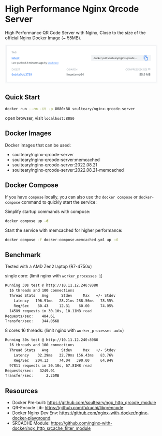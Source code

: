 # High Performance Nginx Qrcode Server

High Performance QR Code Server with Nginx, Close to the size of the official Nginx Docker Image (~ 55MB).

![](./assets/dockerhub.png)

## Quick Start

```bash
docker run --rm -it -p 8080:80 soulteary/nginx-qrcode-server
```

open browser, visit `localhost:8080`

## Docker Images

Docker images that can be used:

- soulteary/nginx-qrcode-server
- soulteary/nginx-qrcode-server:memcached
- soulteary/nginx-qrcode-server:2022.08.21
- soulteary/nginx-qrcode-server:2022.08.21-memcached

## Docker Compose

If you have `compose` locally, you can also use the `docker compose` or `docker-compose` command to quickly start the service:


Simplify startup commands with compose:

```bash
docker compose up -d
```

Start the service with memcached for higher performance:

```bash
docker compose -f docker-compose.memcached.yml up -d
```

## Benchmark

Tested with a AMD Zen2 laptop (R7-4750u)

single core: (limit nginx with `worker_processes 1`)

```bash
Running 30s test @ http://10.11.12.240:8080
  16 threads and 100 connections
  Thread Stats   Avg      Stdev     Max   +/- Stdev
    Latency   196.91ms   28.21ms 288.56ms   78.55%
    Req/Sec    30.43     12.31    60.00     74.05%
  14589 requests in 30.10s, 10.11MB read
Requests/sec:    484.61
Transfer/sec:    344.05KB
```

8 cores 16 threads: (limit nginx with `worker_processes auto`)

```bash
Running 30s test @ http://10.11.12.240:8080
  16 threads and 100 connections
  Thread Stats   Avg      Stdev     Max   +/- Stdev
    Latency    32.29ms   22.70ms 156.43ms   83.76%
    Req/Sec   204.13     74.04   390.00     64.94%
  97811 requests in 30.10s, 67.81MB read
Requests/sec:   3249.91
Transfer/sec:      2.25MB
```

## Resources

- Docker Pre-built: https://github.com/soulteary/ngx_http_qrcode_module
- QR-Encode Lib: https://github.com/fukuchi/libqrencode
- Docker Nginx Dev Env: https://github.com/nginx-with-docker/nginx-docker-playground
- SRCACHE Module: https://github.com/nginx-with-docker/ngx_http_srcache_filter_module
